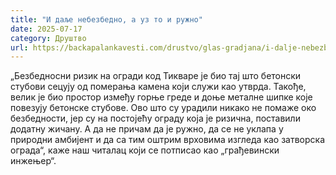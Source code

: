 ```yaml
---
title: "И даље небезбедно, а уз то и ружно"
date: 2025-07-17
category: Друштво
url: https://backapalankavesti.com/drustvo/glas-gradjana/i-dalje-nebezbedno-a-uz-to-i-ruzno/
---
```


„Безбедносни ризик на огради код Тикваре је био тај што бетонски стубови сецују од померања камена који служи као утврда. Такође, велик је био простор између горње греде и доње металне шипке које повезују бетонске стубове. Ово што су урадили никако не помаже око безбедности, јер су на постојећу ограду која је ризична, поставили додатну жичану. А да не причам да је ружно, да се не уклапа у природни амбијент и да са тим оштрим врховима изгледа као затворска ограда“, каже наш читалац који се потписао као „грађевински инжењер“.
